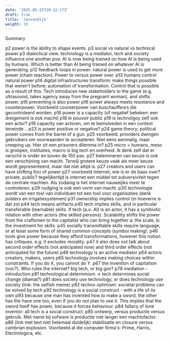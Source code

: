 ```yaml
---
date: '2025-05-25T20:32:17Z'
draft: true
title: 'Janvandijk'
weight: 10
---
```


Summary

p2 power is the ability to shape events.
p3 social vs natural vs technical power
p3 dialectical view. technology is a mediator, tech and society influence one another
pve: AI is now being trained on how AI is being used by humans. Which is better than AI being trained on whatever AI is generating.
p12 feedback loops in power: natural power is used to get more power (chain reaction). Power to versus power over.
p13 humans control natural power
p14 digital infrastructures transform: make things possible that weren't before; automation of transformation. Control that is possible as a result of this. Tech introduces new stakeholders to the game (e.g. ultrasound, takes agency away from the pregnant woman), and shifts power.
p16 preventing is also power
p16 power always meets resistance and counterpower. Voorbeeld counterpower van buschauffeurs die gecontroleerd worden. 
p16 power is a capacity (of negatief bekeken: een dreigement is ook macht)
p18 le pouvoir public
p19 is technolgoy zelf ook een actor? 
p19 capacity van actoren, om te beinvloeden in een context teneinde ..
p23 is power positive or negative? 
p24 game theory; political power comes from the barrel of a gun.
p25 voorbeeld. providers dwingen gebruikers om voorwaarden te accepteren. Niet eens eenmalig, maar creeping up. Hier zit een prisoners dilemma in? 
p25 micro = humans, meso is groepen, instituties, macro is big tech en overheid. Ik denk zelf dat er verschil is onder en boven de 150 pax. 
p27 belemmeren van keuze is ook een verschijning van macht. Terwijl grotere keuze vaak als meer keuze wordt gepresenteerd, maar dat niet altijd is. 
p27 creators and users can have shifting foci of power
p27 voorbeeld internet, wie is er de baas over? private, public? tegelijkertijd is internet een middel tot subversiviteit tegen de centrale machten. Als zodanig is het internet nauweijiks meer te controleren.
p29 nudging is ook een vorm van macht.
p30 technologie wordt van een tool van individuen tot een tool voor organisaties (denk polders en irrigatiesystemen)
p31 ownership implies control (in hoeverre is dat zo)
p44 tech means artifacts
p45 tech implies skills, and in particular transferable (learnable) skills. If tech (a.o. AI) is an actor, it has a symbiotic relation with other actors (the skilled persons). Scalability shifts the power from the craftsmen to the capitalist who can bring together a: the scale, b: the investment for skills.
p45 socially transmittable skills require language, or at least some form of shared common concepts (symbol making).
p46 tools give power because they afford transformations, however this notion has critiques. e.g. it excludes morality.
p47 it also does not talk about second order effects (not anticipated now) and third order effects (not anticipated for the future) 
p48 technology is an active mediator
p64 actors: creators, makers, users
p65 technology involves making choices within constraints. If you do X, you cannot do Y. 
p67 the invention of capitalism (voc?). Who rules the internet? big tech, or big gov?
p78 mediation - introduction
p81 technological determinism -> tech determines social change (diamat?)
p81 does society use technology, or does technology use society (link: the selfish meme)
p92 techno optimism: societal problems can be solved by tech
p92 technology is a social construct - with a life of its own
p93 because one man has invented how to make a sword, the other has the have one too, even if you do not plan to use it. This implies that the sword itself has power, because it forces behaviour.
p84 fallacy of lone inventor: all tech is a social construct.
p85 ontwerp, versus productie versus gebruik. Met name bij sofware is productie niet langer een machtsfactor.
p86 (link met text niet helemaal duidelijk) stabilisatie en closure versus cambrian explosion. Voorbeeld al die computer firma's: Prime, Harris, Electrologica, etc. 